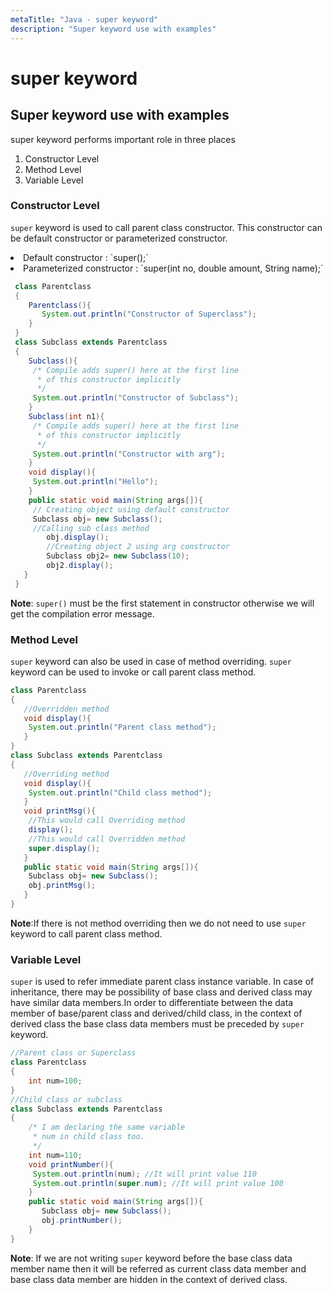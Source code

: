 ```yaml
---
metaTitle: "Java - super keyword"
description: "Super keyword use with examples"
---
```


# super keyword



## Super keyword use with examples


super keyword performs important role in three places

1. Constructor Level
1. Method Level
1. Variable Level

### Constructor Level

`super` keyword is used to call parent class constructor. This constructor can be default constructor or parameterized constructor.

<li>
Default constructor : `super();`
</li>
<li>
Parameterized constructor : `super(int no, double amount, String name);`

```java
 class Parentclass
 {
    Parentclass(){
       System.out.println("Constructor of Superclass");
    }
 }
 class Subclass extends Parentclass
 {
    Subclass(){
     /* Compile adds super() here at the first line
      * of this constructor implicitly
      */
     System.out.println("Constructor of Subclass");
    }
    Subclass(int n1){
     /* Compile adds super() here at the first line
      * of this constructor implicitly
      */
     System.out.println("Constructor with arg");
    }
    void display(){
     System.out.println("Hello");
    }
    public static void main(String args[]){
     // Creating object using default constructor
     Subclass obj= new Subclass();
     //Calling sub class method 
        obj.display();
        //Creating object 2 using arg constructor
        Subclass obj2= new Subclass(10);
        obj2.display();
   }
 }

```


</li>

**Note**:  `super()` must be the first statement in constructor otherwise we will get the compilation error message.

### Method Level

`super` keyword can also be used in case of method overriding. `super` keyword can be used to invoke or call parent class method.

```java
class Parentclass
{
   //Overridden method
   void display(){
    System.out.println("Parent class method");
   }
}
class Subclass extends Parentclass
{
   //Overriding method
   void display(){
    System.out.println("Child class method");
   }
   void printMsg(){
    //This would call Overriding method
    display();
    //This would call Overridden method
    super.display();
   }
   public static void main(String args[]){        
    Subclass obj= new Subclass();
    obj.printMsg(); 
   }
}

```

**Note**:If there is not method overriding then we do not need to use `super` keyword to call parent class method.

### Variable Level

`super` is used to refer immediate parent class instance variable. In case of inheritance, there may be possibility of base class and derived class may have similar data members.In order to differentiate between the data member of base/parent class and derived/child class, in the context of derived class the base class data members must be preceded by `super` keyword.

```java
//Parent class or Superclass
class Parentclass
{
    int num=100;
}
//Child class or subclass
class Subclass extends Parentclass
{
    /* I am declaring the same variable 
     * num in child class too.
     */
    int num=110;
    void printNumber(){
     System.out.println(num); //It will print value 110
     System.out.println(super.num); //It will print value 100
    }
    public static void main(String args[]){
       Subclass obj= new Subclass();
       obj.printNumber();    
    }
}

```

**Note**: If we are not writing `super` keyword before the base class data member name then it will be referred as current class data member and base class data member are hidden in the context of derived class.

